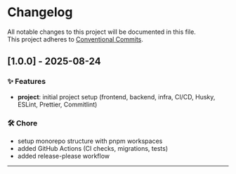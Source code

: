 # Changelog

All notable changes to this project will be documented in this file.  
This project adheres to [Conventional Commits](https://www.conventionalcommits.org/en/v1.0.0/).

## [1.0.0] - 2025-08-24
### ✨ Features
- **project**: initial project setup (frontend, backend, infra, CI/CD, Husky, ESLint, Prettier, Commitlint)

### 🛠️ Chore
- setup monorepo structure with pnpm workspaces
- added GitHub Actions (CI checks, migrations, tests)
- added release-please workflow

---
